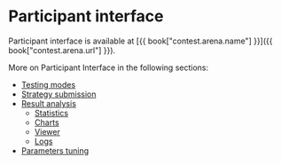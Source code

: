 # Participant interface

Participant interface is available at [{{ book["contest.arena.name"] }}]({{ book["contest.arena.url"] }}).

More on Participant Interface in the following sections:

- [Testing modes](modes.md)
- [Strategy submission](submit.md)
- [Result analysis](analysis/README.md)
  - [Statistics](analysis/stats.md)
  - [Charts](analysis/charts.md)
  - [Viewer](analysis/viewer.md)
  - [Logs](analysis/logs.md)
- [Parameters tuning](params.md)
